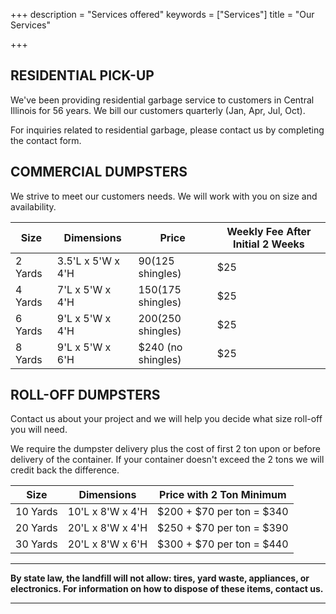 +++
description = "Services offered"
keywords = ["Services"]
title = "Our Services"

+++
<a name="residential"></a>

## RESIDENTIAL PICK-UP

We've been providing residential garbage service to customers in Central Illinois for 56 years. We bill our customers quarterly (Jan, Apr, Jul, Oct).

For inquiries related to residential garbage, please contact us by completing the contact form.

## COMMERCIAL DUMPSTERS

We strive to meet our customers needs. We will work with you on size and availability.  

| Size | Dimensions | Price | Weekly Fee After Initial 2 Weeks |
| --- | --- | --- | --- |
| 2 Yards | 3.5'L x 5'W x 4'H | $90 ($125 shingles) | $25 |
| 4 Yards | 7'L x 5'W x 4'H | $150 ($175 shingles) | $25 |
| 6 Yards | 9'L x 5'W x 4'H | $200 ($250 shingles) | $25 |
| 8 Yards | 9'L x 5'W x 6'H | $240 (no shingles) | $25 |

## ROLL-OFF DUMPSTERS

Contact us about your project and we will help you decide what size roll-off you will need. 

We require the dumpster delivery plus the cost of first 2 ton upon or before delivery of the container. If your container doesn't exceed the 2 tons we will credit back the difference. 

| Size | Dimensions | Price with 2 Ton Minimum |
| --- | --- | --- |
| 10 Yards | 10'L x 8'W x 4'H | $200 + $70 per ton = $340 |
| 20 Yards | 20'L x 8'W x 4'H | $250 + $70 per ton = $390 |
| 30 Yards | 20'L x 8'W x 6'H | $300 + $70 per ton = $440 |

***
<b>By state law, the landfill will not allow: tires, yard waste, appliances, or electronics. For information on how to dispose of these items, contact us.<b>

***
